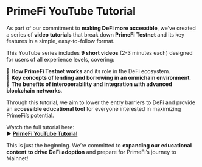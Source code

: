 # PrimeFi YouTube Tutorial

As part of our commitment to **making DeFi more accessible**, we’ve created a series of **video tutorials** that break down **PrimeFi Testnet** and its key features in a simple, easy-to-follow format.

This YouTube series includes **9 short videos** (2-3 minutes each) designed for users of all experience levels, covering:

🔹 **How PrimeFi Testnet works** and its role in the DeFi ecosystem.\
🔹 **Key concepts of lending and borrowing in an omnichain environment**.\
🔹 **The benefits of interoperability and integration with advanced blockchain networks**.

Through this tutorial, we aim to lower the entry barriers to DeFi and provide an **accessible educational tool** for everyone interested in maximizing PrimeFi’s potential.

Watch the full tutorial here:\
▶️ [**PrimeFi YouTube Tutorial**](https://www.youtube.com/playlist?list=PLhJ8SNhjVjfmsBCc9Lti2yFzCWPdhKWHK)

This is just the beginning. We’re committed to **expanding our educational content** **to drive DeFi adoption** and prepare for PrimeFi’s journey to Mainnet!

